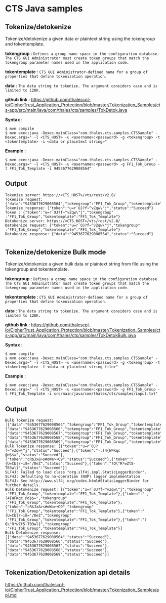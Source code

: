 # CTS Java samples

## Tokenize/detokenize

Tokenize/detokenize a given data or plaintext string using the tokengroup and tokentemplate.

**tokengroup** : `Defines a group name space in the configuration database. The CTS GUI Administrator must create token groups that match the tokengroup parameter names used in the application code.`

**tokentemplate** : `CTS GUI Administrator-defined name for a group of properties that define tokenization operation.`

**data** : `The data string to tokenize. The argument considers case and is limited to 128K.`

**github link** : https://github.com/thalescpl-io/CipherTrust_Application_Protection/blob/master/Tokenization_Samples/cts-app/src/main/java/com/thales/cts/samples/TokDetok.java

**Syntax** :

```
$ mvn compile
$ mvn exec:java -Dexec.mainClass="com.thales.cts.samples.CTSSample" -Dexec.args=" -l <CTS_HOST> -u <username>:<password> -g <tokengroup> -t <tokentemplate> -i <data or plaintext string>"
```

**Example** :

```
$ mvn exec:java -Dexec.mainClass="com.thales.cts.samples.CTSSample" -Dexec.args=" -l <CTS_HOST> -u <username>:<password> -g FF1_Tok_Group -t FF1_Tok_Template -i 9453677629008564"
```

## Output

```
Tokenize server: https://<CTS_HOST>/vts/rest/v2.0/
Tokenize request: {"data":"9453677629008564","tokengroup":"FF1_Tok_Group","tokentemplate":"FF1_Tok_Template"}
Tokenize response: {"token":"u=r`OJ?f~^vZqw\"j","status":"Succeed"}
Token : {"token":"u=r`OJ?f~^vZqw\"j","tokengroup" :"FF1_Tok_Group","tokentemplate":"FF1_Tok_Template"}
Detokenize server: https://<CTS_HOST>/vts/rest/v2.0/
Detokenize request: {"token":"u=r`OJ?f~^vZqw\"j","tokengroup" :"FF1_Tok_Group","tokentemplate":"FF1_Tok_Template"}
Detokenize response: {"data":"9453677629008564","status":"Succeed"}
```

#

## Tokenize/detokenize Bulk mode

Tokenize/detokenize a given bulk data or plaintext string from file using the tokengroup and tokentemplate.

**tokengroup** : `Defines a group name space in the configuration database. The CTS GUI Administrator must create token groups that match the tokengroup parameter names used in the application code.`

**tokentemplate** : `CTS GUI Administrator-defined name for a group of properties that define tokenization operation.`

**data** : `The data string to tokenize. The argument considers case and is limited to 128K.`

**github link** : https://github.com/thalescpl-io/CipherTrust_Application_Protection/blob/master/Tokenization_Samples/cts-app/src/main/java/com/thales/cts/samples/TokDetokBulk.java

**Syntax** :

```
$ mvn compile
$ mvn exec:java -Dexec.mainClass="com.thales.cts.samples.CTSSample" -Dexec.args=" -l <CTS_HOST> -u <username>:<password> -g <tokengroup> -t <tokentemplate> -f <data or plaintext string file>"
```

**Example** :

```
$ mvn exec:java -Dexec.mainClass="com.thales.cts.samples.CTSSample" -Dexec.args=" -l <CTS_HOST> -u <username>:<password> -g FF1_Tok_Group -t FF1_Tok_Template -i src/main/java/com/thales/cts/samples/input.txt"
```

## Output

```
Bulk Tokenize request: [{"data":"9453677629008564","tokengroup":"FF1_Tok_Group","tokentemplate":"FF1_Tok_Template"},{"data":"9453677629008566","tokengroup":"FF1_Tok_Group","tokentemplate":"FF1_Tok_Template"},{"data":"9453677629008567","tokengroup":"FF1_Tok_Group","tokentemplate":"FF1_Tok_Template"},{"data":"9453677629008568","tokengroup":"FF1_Tok_Group","tokentemplate":"FF1_Tok_Template"},{"data":"9453677629008569","tokengroup":"FF1_Tok_Group","tokentemplate":"FF1_Tok_Template"}]
Bulk Tokenize response: [{"token":"u=r`OJ?f~^vZqw\"j","status":"Succeed"},{"token":"-,(4{WFKqc @d$$=","status":"Succeed"},{"token":"cR$Jx&>s#oWa>+O9","status":"Succeed"},{"token":"{U=Cb|r~i8='/8eZ","status":"Succeed"},{"token":"?Q\"R*wZt5-T03wl}","status":"Succeed"}]
SLF4J: Failed to load class "org.slf4j.impl.StaticLoggerBinder".
SLF4J: Defaulting to no-operation (NOP) logger implementation
SLF4J: See http://www.slf4j.org/codes.html#StaticLoggerBinder for further details.
Bulk Detokenize request: [{"token":"u=r`OJ?f~^vZqw\"j","tokengroup" :"FF1_Tok_Group","tokentemplate":"FF1_Tok_Template"},{"token":"-,(4{WFKqc @d$$=","tokengroup" :"FF1_Tok_Group","tokentemplate":"FF1_Tok_Template"},{"token":"cR$Jx&>s#oWa>+O9","tokengroup" :"FF1_Tok_Group","tokentemplate":"FF1_Tok_Template"},{"token":"{U=Cb|r~i8='/8eZ","tokengroup" :"FF1_Tok_Group","tokentemplate":"FF1_Tok_Template"},{"token":"?Q\"R*wZt5-T03wl}","tokengroup" :"FF1_Tok_Group","tokentemplate":"FF1_Tok_Template"}]
Bulk Detokenize response: [{"data":"9453677629008564","status":"Succeed"},{"data":"9453677629008566","status":"Succeed"},{"data":"9453677629008567","status":"Succeed"},{"data":"9453677629008568","status":"Succeed"},{"data":"9453677629008569","status":"Succeed"}]
```

#

## Tokenization/Detokenization api details

https://github.com/thalescpl-io/CipherTrust_Application_Protection/blob/master/Tokenization_Samples/api.md
